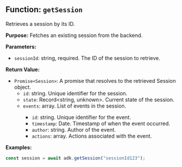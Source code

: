 ## Function: `getSession`

Retrieves a session by its ID.

**Purpose:**
Fetches an existing session from the backend.

**Parameters:**
- `sessionId`: string, required. The ID of the session to retrieve.

**Return Value:**
- `Promise<Session>`: A promise that resolves to the retrieved Session object.
  - `id`: string. Unique identifier for the session.
  - `state`: Record<string, unknown>. Current state of the session.
  - `events`: array<Event>. List of events in the session.
    - `id`: string. Unique identifier for the event.
    - `timestamp`: Date. Timestamp of when the event occurred.
    - `author`: string. Author of the event.
    - `actions`: array<unknown>. Actions associated with the event.

**Examples:**
```typescript
const session = await adk.getSession("sessionId123");
```